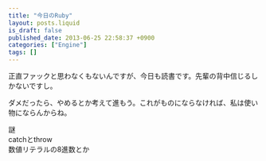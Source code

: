 ```yaml
---
title: "今日のRuby"
layout: posts.liquid
is_draft: false
published_date: 2013-06-25 22:58:37 +0900
categories: ["Engine"]
tags: []
---
```


正直ファックと思わなくもないんですが、今日も読書です。先輩の背中信じるしかないですし。

ダメだったら、やめるとか考えて進もう。これがものにならなければ、私は使い物にならんからね。

謎  
catchとthrow  
数値リテラルの8進数とか


